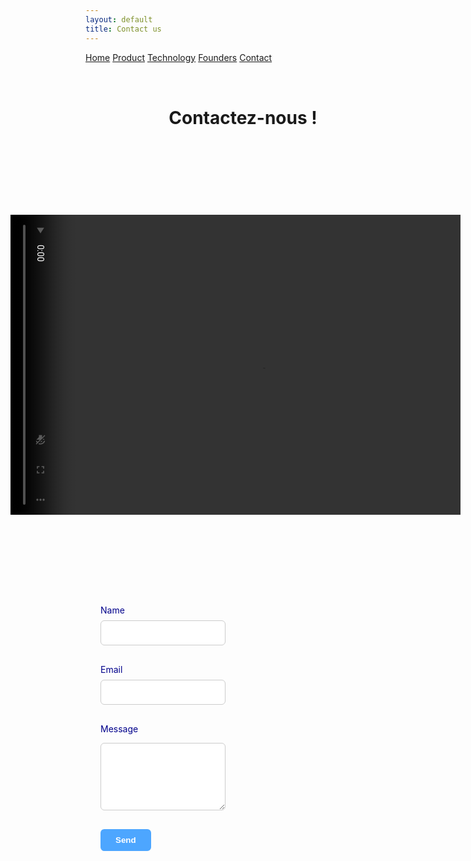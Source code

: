 ```yaml
---
layout: default
title: Contact us
---
```


<div class="background">
      <div class="nav-links">
    <a href="{{ site.baseurl }}/index_en.html">Home</a>
    <a href="{{ site.baseurl }}/about_en.html">Product</a>
    <a href="{{ site.baseurl }}/projects_en.html">Technology</a>
    <a href="{{ site.baseurl }}/gallery_en.html">Founders</a>
    <a href="{{ site.baseurl }}/contact_en.html">Contact</a>
  </div>

</div>

<h1 style="text-align:center; padding-top: 2rem;">Contactez-nous !</h1>


<div class="container_contact">
    <div class="video-box_contact">
    <video
    src="{{ site.baseurl }}/assets/video/contact.mp4"
    type="video/mp4"
    autoplay
    muted
    loop
    playsinline
    style="transform: rotate(90deg); width: 480px; height: 720px; object-fit: cover;"
  ></video>

  <!-- Your original form on the right -->
  <form id="contact-form" style="flex: 1; padding: 24px;">
    <label for="name" style="display:block;margin-bottom:8px;color: #00008B;">Name</label>
    <input 
  type="text" 
  id="name" 
  name="name" 
  required 
  style="
    width: 200px; 
    height: 40px; 
    margin-bottom: 16px; 
    padding: 8px; 
    border-radius: 6px; 
    border: 1px solid #ccc; 
    background-color: white;
    color: black;
  ">

  <label for="email" style="display:block;margin-bottom:8px;color: #00008B;">Email</label>
    <input 
  type="text" 
  id="email" 
  name="email" 
  required 
  style="
    width: 200px; 
    height: 40px; 
    margin-bottom: 16px; 
    padding: 8px; 
    border-radius: 6px; 
    border: 1px solid #ccc; 
    background-color: white;
    color: black;
  ">

  <label for="message" style="display:block;margin-bottom:8px;color: #00008B;">Message</label>
  <textarea 
    id="message" 
    name="message" 
    rows="6"
    required 
    style="
      width: 200px; 
      margin-bottom: 16px; 
      padding: 8px; 
      border-radius: 6px; 
      border: 1px solid #ccc; 
      background-color: white;
      color: black;
      resize: vertical;
    "></textarea>


  <button type="submit" style="background:#4da6ff;color:#fff;padding:10px 24px;border:none;border-radius:6px;font-weight:bold;cursor:pointer;">Send</button>
  </form>
</div>

